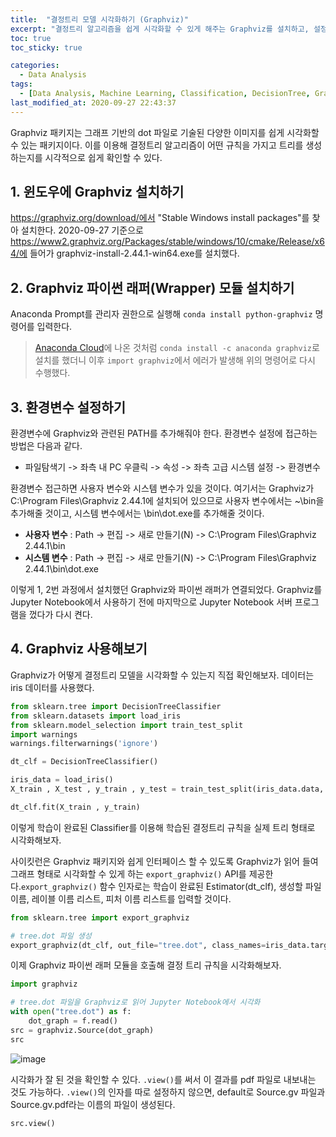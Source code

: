 ```yaml
---
title:  "결정트리 모델 시각화하기 (Graphviz)"
excerpt: "결정트리 알고리즘을 쉽게 시각화할 수 있게 해주는 Graphviz를 설치하고, 설정하고, 사용하는 방법에 대해 정리한 글입니다."
toc: true
toc_sticky: true

categories:
  - Data Analysis
tags:
  - [Data Analysis, Machine Learning, Classification, DecisionTree, Graphviz]
last_modified_at: 2020-09-27 22:43:37
---
```


Graphviz 패키지는 그래프 기반의 dot 파일로 기술된 다양한 이미지를 쉽게 시각화할 수 있는 패키지이다. 이를 이용해 결정트리 알고리즘이 어떤 규칙을 가지고 트리를 생성하는지를 시각적으로 쉽게 확인할 수 있다.  

## 1. 윈도우에 Graphviz 설치하기  

https://graphviz.org/download/에서 "Stable Windows install packages"를 찾아 설치한다. 2020-09-27 기준으로 https://www2.graphviz.org/Packages/stable/windows/10/cmake/Release/x64/에 들어가 graphviz-install-2.44.1-win64.exe를 설치했다.  

## 2. Graphviz 파이썬 래퍼(Wrapper) 모듈 설치하기  

Anaconda Prompt를 관리자 권한으로 실행해 `conda install python-graphviz` 명령어를 입력한다.  

> [Anaconda Cloud](https://anaconda.org/anaconda/graphviz)에 나온 것처럼 `conda install -c anaconda graphviz`로 설치를 했더니 이후 `import graphviz`에서 
에러가 발생해 위의 명령어로 다시 수행했다.  

## 3. 환경변수 설정하기  

환경변수에 Graphviz와 관련된 PATH를 추가해줘야 한다. 환경변수 설정에 접근하는 방법은 다음과 같다.  

- 파일탐색기 -> 좌측 내 PC 우클릭 -> 속성 -> 좌측 고급 시스템 설정 -> 환경변수  

환경변수 접근하면 사용자 변수와 시스템 변수가 있을 것이다. 여기서는 Graphviz가 C:\Program Files\Graphviz 2.44.1에 설치되어 있으므로 사용자 변수에서는 ~\bin을 추가해줄 것이고, 시스템 변수에서는 \bin\dot.exe를 추가해줄 것이다.  

- **사용자 변수** : Path -> 편집 -> 새로 만들기(N) -> C:\Program Files\Graphviz 2.44.1\bin
- **시스템 변수** : Path -> 편집 -> 새로 만들기(N) -> C:\Program Files\Graphviz 2.44.1\bin\dot.exe  

이렇게 1, 2번 과정에서 설치했던 Graphviz와 파이썬 래퍼가 연결되었다. Graphviz를 Jupyter Notebook에서 사용하기 전에 마지막으로 Jupyter Notebook 서버 프로그램을 껐다가 다시 켠다.  

## 4. Graphviz 사용해보기  

Graphviz가 어떻게 결정트리 모델을 시각화할 수 있는지 직접 확인해보자. 데이터는 iris 데이터를 사용했다.  

```py
from sklearn.tree import DecisionTreeClassifier
from sklearn.datasets import load_iris
from sklearn.model_selection import train_test_split
import warnings
warnings.filterwarnings('ignore')

dt_clf = DecisionTreeClassifier()

iris_data = load_iris()
X_train , X_test , y_train , y_test = train_test_split(iris_data.data, iris_data.target, test_size=0.2)

dt_clf.fit(X_train , y_train)
```  

이렇게 학습이 완료된 Classifier를 이용해 학습된 결정트리 규칙을 실제 트리 형태로 시각화해보자.  

사이킷런은 Graphviz 패키지와 쉽게 인터페이스 할 수 있도록 Graphviz가 읽어 들여 그래프 형태로 시각화할 수 있게 하는 `export_graphviz()` API를 제공한다.`export_graphviz()` 함수 인자로는 학습이 완료된 Estimator(dt_clf), 생성할 파일 이름, 레이블 이름 리스트, 피처 이름 리스트를 입력할 것이다.  

```py
from sklearn.tree import export_graphviz

# tree.dot 파일 생성
export_graphviz(dt_clf, out_file="tree.dot", class_names=iris_data.target_names, feature_names=iris_data.feature_names, impurity=True, filled=True)
```  

이제 Graphviz 파이썬 래퍼 모듈을 호출해 결정 트리 규칙을 시각화해보자.  

```py
import graphviz

# tree.dot 파일을 Graphviz로 읽어 Jupyter Notebook에서 시각화 
with open("tree.dot") as f:
    dot_graph = f.read()
src = graphviz.Source(dot_graph)
src
```  

![image](https://user-images.githubusercontent.com/58713684/94367779-b8235480-011b-11eb-8a27-a93545c50130.png)
  
시각화가 잘 된 것을 확인할 수 있다. `.view()`를 써서 이 결과를 pdf 파일로 내보내는 것도 가능하다. `.view()`의 인자를 따로 설정하지 않으면, default로 Source.gv 파일과 Source.gv.pdf라는 이름의 파일이 생성된다.

```py
src.view()
```  








